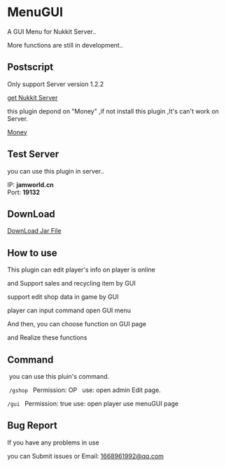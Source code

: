 # MenuGUI

  A GUI Menu for Nukkit Server..

  More functions are still in development..

Postscript
----------

  Only support Server version 1.2.2
  
  <a href="https://github.com/Nukkit/Nukkit">get Nukkit Server</a>
 
 this plugin depond on "Money" ,if not install this plugin ,It's can't work on Server.
 
 <a href="https://github.com/Him188/Money">Money</a>
 
Test Server
-----------
you can use this plugin in server..<br>


IP: **jamworld.cn**    
Port: **19132**

DownLoad
----------
<a href="https://github.com/SayHellos/MenuGUI/blob/master/MenuGUI.jar">DownLoad Jar File</a>

How to use
----------

  This plugin can edit player's info on player is online

  and Support sales and recycling item by GUI

  support edit shop data in game by GUI

  player can input command open GUI menu

  And then, you can choose function on GUI page

  and Realize these functions

Command
----------

  you can use this pluin's command.
  
  `/gshop`   Permission: OP    use: open admin Edit page.

  `/gui `    Permission: true  use: open player use menuGUI page


Bug Report
----------

  If you have any problems in use

  you can Submit issues or Email: 1668961992@qq.com
